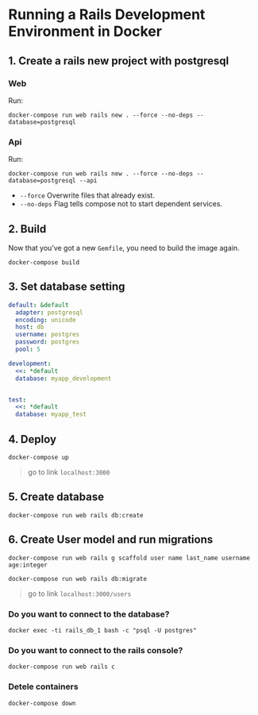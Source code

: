 # Running a Rails Development Environment in Docker

## 1. Create a rails new project with postgresql

### Web
Run:
```shell
docker-compose run web rails new . --force --no-deps --database=postgresql
```
### Api
Run:
```shell
docker-compose run web rails new . --force --no-deps --database=postgresql --api
```

* `--force` Overwrite files that already exist.
* `--no-deps` Flag tells compose not to start dependent services.

## 2. Build

Now that you’ve got a new `Gemfile`, you need to build the image again. 

```shell
docker-compose build
```

## 3. Set database setting

```yml
default: &default
  adapter: postgresql
  encoding: unicode
  host: db
  username: postgres
  password: postgres
  pool: 5

development:
  <<: *default
  database: myapp_development


test:
  <<: *default
  database: myapp_test
```

## 4. Deploy

```shell
docker-compose up
```

> go to link `localhost:3000`

## 5. Create database

```shell
docker-compose run web rails db:create
```

## 6. Create User model and run migrations

```shell
docker-compose run web rails g scaffold user name last_name username age:integer
```

```shell
docker-compose run web rails db:migrate
```

> go to link `localhost:3000/users`

### Do you want to connect to the database?

```shell
docker exec -ti rails_db_1 bash -c "psql -U postgres"
```
### Do you want to connect to the rails console?

```shell
docker-compose run web rails c
```

### Detele containers

```shell
docker-compose down
```
